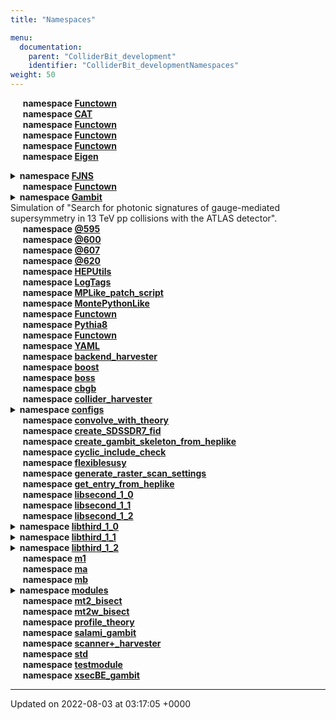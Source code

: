 ```yaml
---
title: "Namespaces"

menu:
  documentation:
    parent: "ColliderBit_development"
    identifier: "ColliderBit_developmentNamespaces" 
weight: 50
---
```



&nbsp;&nbsp;&nbsp;&nbsp;&nbsp;<b>namespace <a href=/documentation/code/colliderbit_development/namespaces/namespacebackendinibit_1_1functown/>Functown<a></b><br>
&nbsp;&nbsp;&nbsp;&nbsp;&nbsp;<b>namespace <a href=/documentation/code/colliderbit_development/namespaces/namespacecat/>CAT<a></b><br>
&nbsp;&nbsp;&nbsp;&nbsp;&nbsp;<b>namespace <a href=/documentation/code/colliderbit_development/namespaces/namespacecolliderbit_1_1functown/>Functown<a></b><br>
&nbsp;&nbsp;&nbsp;&nbsp;&nbsp;<b>namespace <a href=/documentation/code/colliderbit_development/namespaces/namespacedarkbit_1_1functown/>Functown<a></b><br>
&nbsp;&nbsp;&nbsp;&nbsp;&nbsp;<b>namespace <a href=/documentation/code/colliderbit_development/namespaces/namespacedecaybit_1_1functown/>Functown<a></b><br>
&nbsp;&nbsp;&nbsp;&nbsp;&nbsp;<b>namespace <a href=/documentation/code/colliderbit_development/namespaces/namespaceeigen/>Eigen<a></b><br>
<details><summary><b>namespace <a href=/documentation/code/colliderbit_development/namespaces/namespacefjns/>FJNS<a></b></summary>
&nbsp;&nbsp;&nbsp;&nbsp;&nbsp;<b>namespace <a href=/documentation/code/colliderbit_development/namespaces/namespacefjns_1_1pseudojet/>PseudoJet<a></b><br></details>
&nbsp;&nbsp;&nbsp;&nbsp;&nbsp;<b>namespace <a href=/documentation/code/colliderbit_development/namespaces/namespaceflavbit_1_1functown/>Functown<a></b><br>
<details><summary><b>namespace <a href=/documentation/code/colliderbit_development/namespaces/namespacegambit/>Gambit<a></b><br>Simulation of "Search for photonic signatures of gauge-mediated supersymmetry in 13 TeV pp collisions with the ATLAS detector". </summary>
&nbsp;&nbsp;&nbsp;&nbsp;&nbsp;<b>namespace <a href=/documentation/code/colliderbit_development/namespaces/namespacegambit_1_1alterbbn__2__2/>AlterBBN_2_2<a></b><br>
<details><summary><b>namespace <a href=/documentation/code/colliderbit_development/namespaces/namespacegambit_1_1backends/>Backends<a></b></summary>
&nbsp;&nbsp;&nbsp;&nbsp;&nbsp;<b>namespace <a href=/documentation/code/colliderbit_development/namespaces/namespacegambit_1_1backends_1_1alterbbn__2__2/>AlterBBN_2_2<a></b><br>
&nbsp;&nbsp;&nbsp;&nbsp;&nbsp;<b>namespace <a href=/documentation/code/colliderbit_development/namespaces/namespacegambit_1_1backends_1_1heplike__1__2/>HepLike_1_2<a></b><br>
<details><summary><b>namespace <a href=/documentation/code/colliderbit_development/namespaces/namespacegambit_1_1backends_1_1pythia__8__212/>Pythia_8_212<a></b></summary>
&nbsp;&nbsp;&nbsp;&nbsp;&nbsp;<b>namespace <a href=/documentation/code/colliderbit_development/namespaces/namespacegambit_1_1backends_1_1pythia__8__212_1_1pythia8/>Pythia8<a></b><br></details>
<details><summary><b>namespace <a href=/documentation/code/colliderbit_development/namespaces/namespacegambit_1_1backends_1_1gm2calc__1__2__0/>gm2calc_1_2_0<a></b></summary>
&nbsp;&nbsp;&nbsp;&nbsp;&nbsp;<b>namespace <a href=/documentation/code/colliderbit_development/namespaces/namespacegambit_1_1backends_1_1gm2calc__1__2__0_1_1gm2calc/>gm2calc<a></b><br></details>
<details><summary><b>namespace <a href=/documentation/code/colliderbit_development/namespaces/namespacegambit_1_1backends_1_1gm2calc__1__3__0/>gm2calc_1_3_0<a></b></summary>
&nbsp;&nbsp;&nbsp;&nbsp;&nbsp;<b>namespace <a href=/documentation/code/colliderbit_development/namespaces/namespacegambit_1_1backends_1_1gm2calc__1__3__0_1_1gm2calc/>gm2calc<a></b><br></details>
<details><summary><b>namespace <a href=/documentation/code/colliderbit_development/namespaces/namespacegambit_1_1backends_1_1vevacious__1__0/>vevacious_1_0<a></b></summary>
&nbsp;&nbsp;&nbsp;&nbsp;&nbsp;<b>namespace <a href=/documentation/code/colliderbit_development/namespaces/namespacegambit_1_1backends_1_1vevacious__1__0_1_1vevaciousplusplus/>VevaciousPlusPlus<a></b><br></details></details>
&nbsp;&nbsp;&nbsp;&nbsp;&nbsp;<b>namespace <a href=/documentation/code/colliderbit_development/namespaces/namespacegambit_1_1colliderbit/>ColliderBit<a></b><br>
<details><summary><b>namespace <a href=/documentation/code/colliderbit_development/namespaces/namespacegambit_1_1cosmobit/>CosmoBit<a></b></summary>
&nbsp;&nbsp;&nbsp;&nbsp;&nbsp;<b>namespace <a href=/documentation/code/colliderbit_development/namespaces/namespacegambit_1_1cosmobit_1_1cosmobit__utils/>CosmoBit_utils<a></b><br></details>
&nbsp;&nbsp;&nbsp;&nbsp;&nbsp;<b>namespace <a href=/documentation/code/colliderbit_development/namespaces/namespacegambit_1_1dres/>DRes<a></b><br>
&nbsp;&nbsp;&nbsp;&nbsp;&nbsp;<b>namespace <a href=/documentation/code/colliderbit_development/namespaces/namespacegambit_1_1darkages/>DarkAges<a></b><br>
<details><summary><b>namespace <a href=/documentation/code/colliderbit_development/namespaces/namespacegambit_1_1darkbit/>DarkBit<a></b></summary>
&nbsp;&nbsp;&nbsp;&nbsp;&nbsp;<b>namespace <a href=/documentation/code/colliderbit_development/namespaces/namespacegambit_1_1darkbit_1_1darkbit__utils/>DarkBit_utils<a></b><br>
&nbsp;&nbsp;&nbsp;&nbsp;&nbsp;<b>namespace <a href=/documentation/code/colliderbit_development/namespaces/namespacegambit_1_1darkbit_1_1decaychain/>DecayChain<a></b><br></details>
<details><summary><b>namespace <a href=/documentation/code/colliderbit_development/namespaces/namespacegambit_1_1decaybit/>DecayBit<a></b></summary>
&nbsp;&nbsp;&nbsp;&nbsp;&nbsp;<b>namespace <a href=/documentation/code/colliderbit_development/namespaces/namespacegambit_1_1decaybit_1_1mssm__h/>MSSM_H<a></b><br>
&nbsp;&nbsp;&nbsp;&nbsp;&nbsp;<b>namespace <a href=/documentation/code/colliderbit_development/namespaces/namespacegambit_1_1decaybit_1_1mssm__z/>MSSM_Z<a></b><br>
&nbsp;&nbsp;&nbsp;&nbsp;&nbsp;<b>namespace <a href=/documentation/code/colliderbit_development/namespaces/namespacegambit_1_1decaybit_1_1sm__z/>SM_Z<a></b><br></details>
&nbsp;&nbsp;&nbsp;&nbsp;&nbsp;<b>namespace <a href=/documentation/code/colliderbit_development/namespaces/namespacegambit_1_1diver__1__0__0/>Diver_1_0_0<a></b><br>
&nbsp;&nbsp;&nbsp;&nbsp;&nbsp;<b>namespace <a href=/documentation/code/colliderbit_development/namespaces/namespacegambit_1_1diver__1__0__2/>Diver_1_0_2<a></b><br>
&nbsp;&nbsp;&nbsp;&nbsp;&nbsp;<b>namespace <a href=/documentation/code/colliderbit_development/namespaces/namespacegambit_1_1diver__1__0__4/>Diver_1_0_4<a></b><br>
<details><summary><b>namespace <a href=/documentation/code/colliderbit_development/namespaces/namespacegambit_1_1flavbit/>FlavBit<a></b></summary>
&nbsp;&nbsp;&nbsp;&nbsp;&nbsp;<b>namespace <a href=/documentation/code/colliderbit_development/namespaces/namespacegambit_1_1flavbit_1_1boxes/>Boxes<a></b><br>
&nbsp;&nbsp;&nbsp;&nbsp;&nbsp;<b>namespace <a href=/documentation/code/colliderbit_development/namespaces/namespacegambit_1_1flavbit_1_1formfactors/>FormFactors<a></b><br>
&nbsp;&nbsp;&nbsp;&nbsp;&nbsp;<b>namespace <a href=/documentation/code/colliderbit_development/namespaces/namespacegambit_1_1flavbit_1_1loopfunctions/>LoopFunctions<a></b><br>
&nbsp;&nbsp;&nbsp;&nbsp;&nbsp;<b>namespace <a href=/documentation/code/colliderbit_development/namespaces/namespacegambit_1_1flavbit_1_1penguins/>Penguins<a></b><br>
&nbsp;&nbsp;&nbsp;&nbsp;&nbsp;<b>namespace <a href=/documentation/code/colliderbit_development/namespaces/namespacegambit_1_1flavbit_1_1vertices/>Vertices<a></b><br></details>
&nbsp;&nbsp;&nbsp;&nbsp;&nbsp;<b>namespace <a href=/documentation/code/colliderbit_development/namespaces/namespacegambit_1_1functorhelp/>FunctorHelp<a></b><br>Definitions of friend functions from above. <br>
&nbsp;&nbsp;&nbsp;&nbsp;&nbsp;<b>namespace <a href=/documentation/code/colliderbit_development/namespaces/namespacegambit_1_1gmpi/>GMPI<a></b><br>Forward declare MPI class. <br>
&nbsp;&nbsp;&nbsp;&nbsp;&nbsp;<b>namespace <a href=/documentation/code/colliderbit_development/namespaces/namespacegambit_1_1great/>GreAT<a></b><br>
<details><summary><b>namespace <a href=/documentation/code/colliderbit_development/namespaces/namespacegambit_1_1iniparser/>IniParser<a></b></summary>
&nbsp;&nbsp;&nbsp;&nbsp;&nbsp;<b>namespace <a href=/documentation/code/colliderbit_development/namespaces/namespacegambit_1_1iniparser_1_1types/>Types<a></b><br></details>
&nbsp;&nbsp;&nbsp;&nbsp;&nbsp;<b>namespace <a href=/documentation/code/colliderbit_development/namespaces/namespacegambit_1_1micromegas/>MicrOmegas<a></b><br>
&nbsp;&nbsp;&nbsp;&nbsp;&nbsp;<b>namespace <a href=/documentation/code/colliderbit_development/namespaces/namespacegambit_1_1models/>Models<a></b><br>
&nbsp;&nbsp;&nbsp;&nbsp;&nbsp;<b>namespace <a href=/documentation/code/colliderbit_development/namespaces/namespacegambit_1_1multinest/>MultiNest<a></b><br>
&nbsp;&nbsp;&nbsp;&nbsp;&nbsp;<b>namespace <a href=/documentation/code/colliderbit_development/namespaces/namespacegambit_1_1neutrinobit/>NeutrinoBit<a></b><br>
&nbsp;&nbsp;&nbsp;&nbsp;&nbsp;<b>namespace <a href=/documentation/code/colliderbit_development/namespaces/namespacegambit_1_1objectivesbit/>ObjectivesBit<a></b><br>
&nbsp;&nbsp;&nbsp;&nbsp;&nbsp;<b>namespace <a href=/documentation/code/colliderbit_development/namespaces/namespacegambit_1_1polychord__1__17__1/>PolyChord_1_17_1<a></b><br>
&nbsp;&nbsp;&nbsp;&nbsp;&nbsp;<b>namespace <a href=/documentation/code/colliderbit_development/namespaces/namespacegambit_1_1polychord__1__18__2/>PolyChord_1_18_2<a></b><br>
&nbsp;&nbsp;&nbsp;&nbsp;&nbsp;<b>namespace <a href=/documentation/code/colliderbit_development/namespaces/namespacegambit_1_1polychord__1__20__1/>PolyChord_1_20_1<a></b><br>
&nbsp;&nbsp;&nbsp;&nbsp;&nbsp;<b>namespace <a href=/documentation/code/colliderbit_development/namespaces/namespacegambit_1_1postprocessor/>PostProcessor<a></b><br>
&nbsp;&nbsp;&nbsp;&nbsp;&nbsp;<b>namespace <a href=/documentation/code/colliderbit_development/namespaces/namespacegambit_1_1precisionbit/>PrecisionBit<a></b><br>
&nbsp;&nbsp;&nbsp;&nbsp;&nbsp;<b>namespace <a href=/documentation/code/colliderbit_development/namespaces/namespacegambit_1_1printers/>Printers<a></b><br>Forward declaration. <br>
&nbsp;&nbsp;&nbsp;&nbsp;&nbsp;<b>namespace <a href=/documentation/code/colliderbit_development/namespaces/namespacegambit_1_1priors/>Priors<a></b><br>
<details><summary><b>namespace <a href=/documentation/code/colliderbit_development/namespaces/namespacegambit_1_1scanner/>Scanner<a></b></summary>
&nbsp;&nbsp;&nbsp;&nbsp;&nbsp;<b>namespace <a href=/documentation/code/colliderbit_development/namespaces/namespacegambit_1_1scanner_1_1errors/>Errors<a></b><br>
&nbsp;&nbsp;&nbsp;&nbsp;&nbsp;<b>namespace <a href=/documentation/code/colliderbit_development/namespaces/namespacegambit_1_1scanner_1_1plugins/>Plugins<a></b><br></details>
&nbsp;&nbsp;&nbsp;&nbsp;&nbsp;<b>namespace <a href=/documentation/code/colliderbit_development/namespaces/namespacegambit_1_1specbit/>SpecBit<a></b><br></details>
&nbsp;&nbsp;&nbsp;&nbsp;&nbsp;<b>namespace <a href=/documentation/code/colliderbit_development/namespaces/namespacegambit_1_1cosmobit_1_1_0d595/>@595<a></b><br>
&nbsp;&nbsp;&nbsp;&nbsp;&nbsp;<b>namespace <a href=/documentation/code/colliderbit_development/namespaces/namespacegambit_1_1cosmobit_1_1_0d600/>@600<a></b><br>
&nbsp;&nbsp;&nbsp;&nbsp;&nbsp;<b>namespace <a href=/documentation/code/colliderbit_development/namespaces/namespacegambit_1_1cosmobit_1_1_0d607/>@607<a></b><br>
&nbsp;&nbsp;&nbsp;&nbsp;&nbsp;<b>namespace <a href=/documentation/code/colliderbit_development/namespaces/namespacegambit_1_1darkbit_1_1_0d620/>@620<a></b><br>
&nbsp;&nbsp;&nbsp;&nbsp;&nbsp;<b>namespace <a href=/documentation/code/colliderbit_development/namespaces/namespaceheputils/>HEPUtils<a></b><br>
&nbsp;&nbsp;&nbsp;&nbsp;&nbsp;<b>namespace <a href=/documentation/code/colliderbit_development/namespaces/namespacelogtags/>LogTags<a></b><br>
&nbsp;&nbsp;&nbsp;&nbsp;&nbsp;<b>namespace <a href=/documentation/code/colliderbit_development/namespaces/namespacemplike__patch__script/>MPLike_patch_script<a></b><br>
&nbsp;&nbsp;&nbsp;&nbsp;&nbsp;<b>namespace <a href=/documentation/code/colliderbit_development/namespaces/namespacemontepythonlike/>MontePythonLike<a></b><br>
&nbsp;&nbsp;&nbsp;&nbsp;&nbsp;<b>namespace <a href=/documentation/code/colliderbit_development/namespaces/namespaceprecisionbit_1_1functown/>Functown<a></b><br>
&nbsp;&nbsp;&nbsp;&nbsp;&nbsp;<b>namespace <a href=/documentation/code/colliderbit_development/namespaces/namespacepythia8/>Pythia8<a></b><br>
&nbsp;&nbsp;&nbsp;&nbsp;&nbsp;<b>namespace <a href=/documentation/code/colliderbit_development/namespaces/namespacespecbit_1_1functown/>Functown<a></b><br>
&nbsp;&nbsp;&nbsp;&nbsp;&nbsp;<b>namespace <a href=/documentation/code/colliderbit_development/namespaces/namespaceyaml/>YAML<a></b><br>
&nbsp;&nbsp;&nbsp;&nbsp;&nbsp;<b>namespace <a href=/documentation/code/colliderbit_development/namespaces/namespacebackend__harvester/>backend_harvester<a></b><br>
&nbsp;&nbsp;&nbsp;&nbsp;&nbsp;<b>namespace <a href=/documentation/code/colliderbit_development/namespaces/namespaceboost/>boost<a></b><br>
&nbsp;&nbsp;&nbsp;&nbsp;&nbsp;<b>namespace <a href=/documentation/code/colliderbit_development/namespaces/namespaceboss/>boss<a></b><br>
&nbsp;&nbsp;&nbsp;&nbsp;&nbsp;<b>namespace <a href=/documentation/code/colliderbit_development/namespaces/namespacecbgb/>cbgb<a></b><br>
&nbsp;&nbsp;&nbsp;&nbsp;&nbsp;<b>namespace <a href=/documentation/code/colliderbit_development/namespaces/namespacecollider__harvester/>collider_harvester<a></b><br>
<details><summary><b>namespace <a href=/documentation/code/colliderbit_development/namespaces/namespaceconfigs/>configs<a></b></summary>
&nbsp;&nbsp;&nbsp;&nbsp;&nbsp;<b>namespace <a href=/documentation/code/colliderbit_development/namespaces/namespaceconfigs_1_1example/>example<a></b><br>
&nbsp;&nbsp;&nbsp;&nbsp;&nbsp;<b>namespace <a href=/documentation/code/colliderbit_development/namespaces/namespaceconfigs_1_1example__1__234/>example_1_234<a></b><br>
&nbsp;&nbsp;&nbsp;&nbsp;&nbsp;<b>namespace <a href=/documentation/code/colliderbit_development/namespaces/namespaceconfigs_1_1gm2calc__1__2__0/>gm2calc_1_2_0<a></b><br>
&nbsp;&nbsp;&nbsp;&nbsp;&nbsp;<b>namespace <a href=/documentation/code/colliderbit_development/namespaces/namespaceconfigs_1_1gm2calc__1__3__0/>gm2calc_1_3_0<a></b><br>
&nbsp;&nbsp;&nbsp;&nbsp;&nbsp;<b>namespace <a href=/documentation/code/colliderbit_development/namespaces/namespaceconfigs_1_1heplike__1__2/>heplike_1_2<a></b><br>
&nbsp;&nbsp;&nbsp;&nbsp;&nbsp;<b>namespace <a href=/documentation/code/colliderbit_development/namespaces/namespaceconfigs_1_1pythia__8__212/>pythia_8_212<a></b><br>
&nbsp;&nbsp;&nbsp;&nbsp;&nbsp;<b>namespace <a href=/documentation/code/colliderbit_development/namespaces/namespaceconfigs_1_1pythia__8__212__nohepmc/>pythia_8_212_nohepmc<a></b><br>
&nbsp;&nbsp;&nbsp;&nbsp;&nbsp;<b>namespace <a href=/documentation/code/colliderbit_development/namespaces/namespaceconfigs_1_1vevacious__1__0/>vevacious_1_0<a></b><br></details>
&nbsp;&nbsp;&nbsp;&nbsp;&nbsp;<b>namespace <a href=/documentation/code/colliderbit_development/namespaces/namespaceconvolve__with__theory/>convolve_with_theory<a></b><br>
&nbsp;&nbsp;&nbsp;&nbsp;&nbsp;<b>namespace <a href=/documentation/code/colliderbit_development/namespaces/namespacecreate__sdssdr7__fid/>create_SDSSDR7_fid<a></b><br>
&nbsp;&nbsp;&nbsp;&nbsp;&nbsp;<b>namespace <a href=/documentation/code/colliderbit_development/namespaces/namespacecreate__gambit__skeleton__from__heplike/>create_gambit_skeleton_from_heplike<a></b><br>
&nbsp;&nbsp;&nbsp;&nbsp;&nbsp;<b>namespace <a href=/documentation/code/colliderbit_development/namespaces/namespacecyclic__include__check/>cyclic_include_check<a></b><br>
&nbsp;&nbsp;&nbsp;&nbsp;&nbsp;<b>namespace <a href=/documentation/code/colliderbit_development/namespaces/namespaceflexiblesusy/>flexiblesusy<a></b><br>
&nbsp;&nbsp;&nbsp;&nbsp;&nbsp;<b>namespace <a href=/documentation/code/colliderbit_development/namespaces/namespacegenerate__raster__scan__settings/>generate_raster_scan_settings<a></b><br>
&nbsp;&nbsp;&nbsp;&nbsp;&nbsp;<b>namespace <a href=/documentation/code/colliderbit_development/namespaces/namespaceget__entry__from__heplike/>get_entry_from_heplike<a></b><br>
&nbsp;&nbsp;&nbsp;&nbsp;&nbsp;<b>namespace <a href=/documentation/code/colliderbit_development/namespaces/namespacelibsecond__1__0/>libsecond_1_0<a></b><br>
&nbsp;&nbsp;&nbsp;&nbsp;&nbsp;<b>namespace <a href=/documentation/code/colliderbit_development/namespaces/namespacelibsecond__1__1/>libsecond_1_1<a></b><br>
&nbsp;&nbsp;&nbsp;&nbsp;&nbsp;<b>namespace <a href=/documentation/code/colliderbit_development/namespaces/namespacelibsecond__1__2/>libsecond_1_2<a></b><br>
<details><summary><b>namespace <a href=/documentation/code/colliderbit_development/namespaces/namespacelibthird__1__0/>libthird_1_0<a></b></summary>
&nbsp;&nbsp;&nbsp;&nbsp;&nbsp;<b>namespace <a href=/documentation/code/colliderbit_development/namespaces/namespacelibthird__1__0_1_1main/>main<a></b><br>
&nbsp;&nbsp;&nbsp;&nbsp;&nbsp;<b>namespace <a href=/documentation/code/colliderbit_development/namespaces/namespacelibthird__1__0_1_1sub__module/>sub_module<a></b><br></details>
<details><summary><b>namespace <a href=/documentation/code/colliderbit_development/namespaces/namespacelibthird__1__1/>libthird_1_1<a></b></summary>
&nbsp;&nbsp;&nbsp;&nbsp;&nbsp;<b>namespace <a href=/documentation/code/colliderbit_development/namespaces/namespacelibthird__1__1_1_1main/>main<a></b><br>
&nbsp;&nbsp;&nbsp;&nbsp;&nbsp;<b>namespace <a href=/documentation/code/colliderbit_development/namespaces/namespacelibthird__1__1_1_1sub__module/>sub_module<a></b><br></details>
<details><summary><b>namespace <a href=/documentation/code/colliderbit_development/namespaces/namespacelibthird__1__2/>libthird_1_2<a></b></summary>
&nbsp;&nbsp;&nbsp;&nbsp;&nbsp;<b>namespace <a href=/documentation/code/colliderbit_development/namespaces/namespacelibthird__1__2_1_1main/>main<a></b><br>
&nbsp;&nbsp;&nbsp;&nbsp;&nbsp;<b>namespace <a href=/documentation/code/colliderbit_development/namespaces/namespacelibthird__1__2_1_1sub__module/>sub_module<a></b><br></details>
&nbsp;&nbsp;&nbsp;&nbsp;&nbsp;<b>namespace <a href=/documentation/code/colliderbit_development/namespaces/namespacem1/>m1<a></b><br>
&nbsp;&nbsp;&nbsp;&nbsp;&nbsp;<b>namespace <a href=/documentation/code/colliderbit_development/namespaces/namespacema/>ma<a></b><br>
&nbsp;&nbsp;&nbsp;&nbsp;&nbsp;<b>namespace <a href=/documentation/code/colliderbit_development/namespaces/namespacemb/>mb<a></b><br>
<details><summary><b>namespace <a href=/documentation/code/colliderbit_development/namespaces/namespacemodules/>modules<a></b></summary>
&nbsp;&nbsp;&nbsp;&nbsp;&nbsp;<b>namespace <a href=/documentation/code/colliderbit_development/namespaces/namespacemodules_1_1active__cfg/>active_cfg<a></b><br>
&nbsp;&nbsp;&nbsp;&nbsp;&nbsp;<b>namespace <a href=/documentation/code/colliderbit_development/namespaces/namespacemodules_1_1classparse/>classparse<a></b><br>
&nbsp;&nbsp;&nbsp;&nbsp;&nbsp;<b>namespace <a href=/documentation/code/colliderbit_development/namespaces/namespacemodules_1_1classutils/>classutils<a></b><br>
&nbsp;&nbsp;&nbsp;&nbsp;&nbsp;<b>namespace <a href=/documentation/code/colliderbit_development/namespaces/namespacemodules_1_1exceptions/>exceptions<a></b><br>
&nbsp;&nbsp;&nbsp;&nbsp;&nbsp;<b>namespace <a href=/documentation/code/colliderbit_development/namespaces/namespacemodules_1_1filehandling/>filehandling<a></b><br>
&nbsp;&nbsp;&nbsp;&nbsp;&nbsp;<b>namespace <a href=/documentation/code/colliderbit_development/namespaces/namespacemodules_1_1funcparse/>funcparse<a></b><br>
&nbsp;&nbsp;&nbsp;&nbsp;&nbsp;<b>namespace <a href=/documentation/code/colliderbit_development/namespaces/namespacemodules_1_1funcutils/>funcutils<a></b><br>
&nbsp;&nbsp;&nbsp;&nbsp;&nbsp;<b>namespace <a href=/documentation/code/colliderbit_development/namespaces/namespacemodules_1_1gb/>gb<a></b><br>
&nbsp;&nbsp;&nbsp;&nbsp;&nbsp;<b>namespace <a href=/documentation/code/colliderbit_development/namespaces/namespacemodules_1_1infomsg/>infomsg<a></b><br>
&nbsp;&nbsp;&nbsp;&nbsp;&nbsp;<b>namespace <a href=/documentation/code/colliderbit_development/namespaces/namespacemodules_1_1utils/>utils<a></b><br></details>
&nbsp;&nbsp;&nbsp;&nbsp;&nbsp;<b>namespace <a href=/documentation/code/colliderbit_development/namespaces/namespacemt2__bisect/>mt2_bisect<a></b><br>
&nbsp;&nbsp;&nbsp;&nbsp;&nbsp;<b>namespace <a href=/documentation/code/colliderbit_development/namespaces/namespacemt2w__bisect/>mt2w_bisect<a></b><br>
&nbsp;&nbsp;&nbsp;&nbsp;&nbsp;<b>namespace <a href=/documentation/code/colliderbit_development/namespaces/namespaceprofile__theory/>profile_theory<a></b><br>
&nbsp;&nbsp;&nbsp;&nbsp;&nbsp;<b>namespace <a href=/documentation/code/colliderbit_development/namespaces/namespacesalami__gambit/>salami_gambit<a></b><br>
&nbsp;&nbsp;&nbsp;&nbsp;&nbsp;<b>namespace <a href=/documentation/code/colliderbit_development/namespaces/namespacescanner_09__harvester/>scanner+_harvester<a></b><br>
&nbsp;&nbsp;&nbsp;&nbsp;&nbsp;<b>namespace <a href=/documentation/code/colliderbit_development/namespaces/namespacestd/>std<a></b><br>
&nbsp;&nbsp;&nbsp;&nbsp;&nbsp;<b>namespace <a href=/documentation/code/colliderbit_development/namespaces/namespacetestmodule/>testmodule<a></b><br>
&nbsp;&nbsp;&nbsp;&nbsp;&nbsp;<b>namespace <a href=/documentation/code/colliderbit_development/namespaces/namespacexsecbe__gambit/>xsecBE_gambit<a></b><br>



-------------------------------

Updated on 2022-08-03 at 03:17:05 +0000
